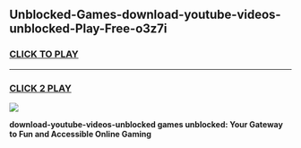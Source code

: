
## Unblocked-Games-download-youtube-videos-unblocked-Play-Free-o3z7i
<h3>
<a href="https://premium76.site?title=download-youtube-videos-unblocked&ref=23A">CLICK TO PLAY</a></h3>
<hr>

<h3>
<a href="https://premium76.site?title=download-youtube-videos-unblocked&ref=23A">CLICK 2 PLAY</a>
  
</h3>

<a href="https://premium76.site?title=download-youtube-videos-unblocked&ref=23A"><img src="https://clearcache.store/games.png"></a>


**download-youtube-videos-unblocked games unblocked: Your Gateway to Fun and Accessible Online Gaming**
